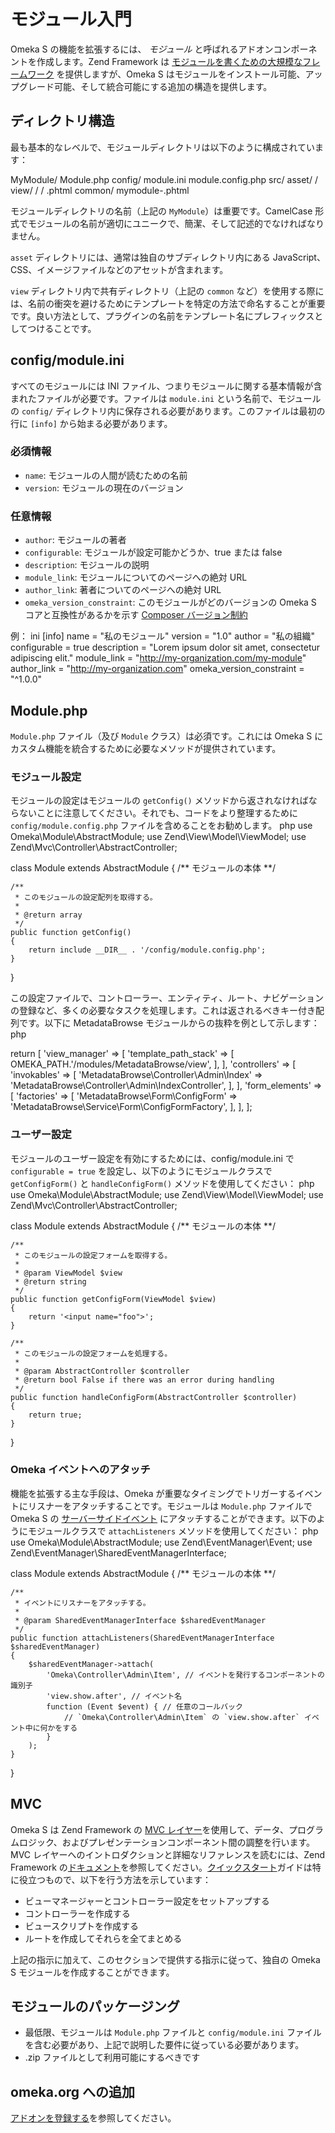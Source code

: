 # モジュール入門

Omeka S の機能を拡張するには、 *モジュール* と呼ばれるアドオンコンポーネントを作成します。Zend Framework は [モジュールを書くための大規模なフレームワーク](https://docs.zendframework.com/zend-modulemanager/intro/) を提供しますが、Omeka S はモジュールをインストール可能、アップグレード可能、そして統合可能にする追加の構造を提供します。

## ディレクトリ構造

最も基本的なレベルで、モジュールディレクトリは以下のように構成されています：

MyModule/
    Module.php
    config/
        module.ini
        module.config.php
    src/
        <library-directories-and-files>
    asset/
        <asset-directories-and-files>/
    view/
        <module-namespace>/
            <controller-directories>/
                <action-template-files>.phtml
        common/
          mymodule-<template-files>.phtml

モジュールディレクトリの名前（上記の `MyModule`）は重要です。CamelCase 形式でモジュールの名前が適切にユニークで、簡潔、そして記述的でなければなりません。

`asset` ディレクトリには、通常は独自のサブディレクトリ内にある JavaScript、CSS、イメージファイルなどのアセットが含まれます。

`view` ディレクトリ内で共有ディレクトリ（上記の `common` など）を使用する際には、名前の衝突を避けるためにテンプレートを特定の方法で命名することが重要です。良い方法として、プラグインの名前をテンプレート名にプレフィックスとしてつけることです。

## config/module.ini

すべてのモジュールには INI ファイル、つまりモジュールに関する基本情報が含まれたファイルが必要です。ファイルは `module.ini` という名前で、モジュールの `config/` ディレクトリ内に保存される必要があります。このファイルは最初の行に `[info]` から始まる必要があります。

### 必須情報

* `name`: モジュールの人間が読むための名前
* `version`: モジュールの現在のバージョン

### 任意情報

* `author`: モジュールの著者
* `configurable`: モジュールが設定可能かどうか、true または false
* `description`: モジュールの説明
* `module_link`: モジュールについてのページへの絶対 URL
* `author_link`: 著者についてのページへの絶対 URL
* `omeka_version_constraint`: このモジュールがどのバージョンの Omeka S コアと互換性があるかを示す [Composer バージョン制約](https://getcomposer.org/doc/articles/versions.md)

例：
ini
[info]
name         = "私のモジュール"
version      = "1.0"
author       = "私の組織"
configurable = true
description  = "Lorem ipsum dolor sit amet, consectetur adipiscing elit."
module_link  = "http://my-organization.com/my-module"
author_link  = "http://my-organization.com"
omeka_version_constraint = "^1.0.0"

## Module.php

`Module.php` ファイル（及び `Module` クラス）は必須です。これには Omeka S にカスタム機能を統合するために必要なメソッドが提供されています。

### モジュール設定

モジュールの設定はモジュールの `getConfig()` メソッドから返されなければならないことに注意してください。それでも、コードをより整理するために `config/module.config.php` ファイルを含めることをお勧めします。
php
use Omeka\Module\AbstractModule;
use Zend\View\Model\ViewModel;
use Zend\Mvc\Controller\AbstractController;

class Module extends AbstractModule
{
    /** モジュールの本体 **/

    /**
     * このモジュールの設定配列を取得する。
     *
     * @return array
     */
    public function getConfig()
    {
        return include __DIR__ . '/config/module.config.php';
    }
}

この設定ファイルで、コントローラー、エンティティ、ルート、ナビゲーションの登録など、多くの必要なタスクを処理します。これは返されるべきキー付き配列です。以下に MetadataBrowse モジュールからの抜粋を例として示します：
php

return [
    'view_manager' => [
        'template_path_stack' => [
            OMEKA_PATH.'/modules/MetadataBrowse/view',
        ],
    ],
    'controllers' => [
        'invokables' => [
            'MetadataBrowse\Controller\Admin\Index' => 'MetadataBrowse\Controller\Admin\IndexController',
        ],
    ],
    'form_elements' => [
        'factories' => [
            'MetadataBrowse\Form\ConfigForm' => 'MetadataBrowse\Service\Form\ConfigFormFactory',
        ],
    ],
];

### ユーザー設定

モジュールのユーザー設定を有効にするためには、config/module.ini で `configurable = true` を設定し、以下のようにモジュールクラスで `getConfigForm()` と `handleConfigForm()` メソッドを使用してください：
php
use Omeka\Module\AbstractModule;
use Zend\View\Model\ViewModel;
use Zend\Mvc\Controller\AbstractController;

class Module extends AbstractModule
{
    /** モジュールの本体 **/

    /**
     * このモジュールの設定フォームを取得する。
     *
     * @param ViewModel $view
     * @return string
     */
    public function getConfigForm(ViewModel $view)
    {
        return '<input name="foo">';
    }

    /**
     * このモジュールの設定フォームを処理する。
     *
     * @param AbstractController $controller
     * @return bool False if there was an error during handling
     */
    public function handleConfigForm(AbstractController $controller)
    {
        return true;
    }
}

### Omeka イベントへのアタッチ

機能を拡張する主な手段は、Omeka が重要なタイミングでトリガーするイベントにリスナーをアタッチすることです。モジュールは `Module.php` ファイルで Omeka S の [サーバーサイドイベント](../events/server_events.md) にアタッチすることができます。以下のようにモジュールクラスで `attachListeners` メソッドを使用してください：
php
use Omeka\Module\AbstractModule;
use Zend\EventManager\Event;
use Zend\EventManager\SharedEventManagerInterface;

class Module extends AbstractModule
{
    /** モジュールの本体 **/

    /**
     * イベントにリスナーをアタッチする。
     *
     * @param SharedEventManagerInterface $sharedEventManager
     */
    public function attachListeners(SharedEventManagerInterface $sharedEventManager)
    {
        $sharedEventManager->attach(
            'Omeka\Controller\Admin\Item', // イベントを発行するコンポーネントの識別子
            'view.show.after', // イベント名
            function (Event $event) { // 任意のコールバック
                // `Omeka\Controller\Admin\Item` の `view.show.after` イベント中に何かをする
            }
        );
    }
}

## MVC

Omeka S は Zend Framework の [MVC レイヤー](https://docs.zendframework.com/zend-mvc/)を使用して、データ、プログラムロジック、およびプレゼンテーションコンポーネント間の調整を行います。MVC レイヤーへのイントロダクションと詳細なリファレンスを読むには、Zend Framework の[ドキュメント](https://docs.zendframework.com/zend-mvc/intro/)を参照してください。[クイックスタート](https://docs.zendframework.com/zend-mvc/quick-start/)ガイドは特に役立つもので、以下を行う方法を示しています：

- ビューマネージャーとコントローラー設定をセットアップする
- コントローラーを作成する
- ビュースクリプトを作成する
- ルートを作成してそれらを全てまとめる

上記の指示に加えて、このセクションで提供する指示に従って、独自の Omeka S モジュールを作成することができます。

## モジュールのパッケージング

* 最低限、モジュールは `Module.php` ファイルと `config/module.ini` ファイルを含む必要があり、上記で説明した要件に従っている必要があります。
* .zip ファイルとして利用可能にするべきです

## omeka.org への追加

[アドオンを登録する](../register_an_addon.md)を参照してください。